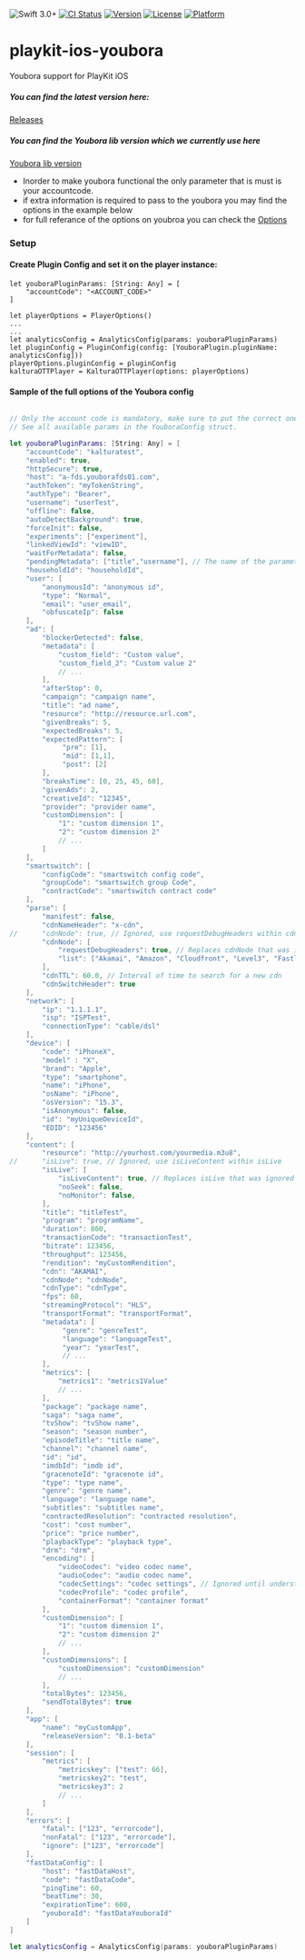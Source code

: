 ![Swift 3.0+](https://img.shields.io/badge/Swift-3.0+-orange.svg)
[![CI Status](https://github.com/kaltura/playkit-ios-youbora/actions/workflows/ci.yml/badge.svg)](https://github.com/kaltura/playkit-ios-youbora/actions/workflows/ci.yml)
[![Version](https://img.shields.io/cocoapods/v/PlayKitYoubora.svg?style=flat)](https://cocoapods.org/pods/PlayKitYoubora)
[![License](https://img.shields.io/cocoapods/l/PlayKitYoubora.svg?style=flat)](https://cocoapods.org/pods/PlayKitYoubora)
[![Platform](https://img.shields.io/cocoapods/p/PlayKitYoubora.svg?style=flat)](https://cocoapods.org/pods/PlayKitYoubora)

# playkit-ios-youbora
Youbora support for PlayKit iOS

##### You can find the latest version here: 

[Releases](https://github.com/kaltura/playkit-ios-youbora/releases)

##### You can find the Youbora lib version which we currently use here

[Youbora lib version](https://github.com/kaltura/playkit-ios-youbora/blob/0938f56a9aa0a145986de976409995bd203ee919/PlayKitYoubora.podspec#L21)


* Inorder to make youbora functional the only parameter that is must is your accountcode.
* if extra information is required to pass to the youbora you may find the options in the example below 
* for full referance of the options on youbroa you can check the [Options](https://bitbucket.org/npaw/lib-plugin-ios/src/master/YouboraLib/plugin/YBOptions.m)

### Setup

#### Create Plugin Config and set it on the player instance:

``` 
let youboraPluginParams: [String: Any] = [
    "accountCode": "<ACCOUNT_CODE>"
]

let playerOptions = PlayerOptions()
...
...
let analyticsConfig = AnalyticsConfig(params: youboraPluginParams)
let pluginConfig = PluginConfig(config: [YouboraPlugin.pluginName: analyticsConfig]))
playerOptions.pluginConfig = pluginConfig                 
kalturaOTTPlayer = KalturaOTTPlayer(options: playerOptions)
```

#### Sample of the full options of the Youbora config

```swift

// Only the account code is mandatory, make sure to put the correct one!
// See all available params in the YouboraConfig struct.

let youboraPluginParams: [String: Any] = [
    "accountCode": "kalturatest",
    "enabled": true,
    "httpSecure": true,
    "host": "a-fds.youborafds01.com",
    "authToken": "myTokenString",
    "authType": "Bearer",
    "username": "userTest",
    "offline": false,
    "autoDetectBackground": true,
    "forceInit": false,
    "experiments": ["experiment"],
    "linkedViewId": "viewID",
    "waitForMetadata": false,
    "pendingMetadata": ["title","username"], // The name of the parameters in the request we are waiting for.
    "householdId": "householdId",
    "user": [
        "anonymousId": "anonymous id",
        "type": "Normal",
        "email": "user_email",
        "obfuscateIp": false
    ],
    "ad": [
        "blockerDetected": false,
        "metadata": [
            "custom_field": "Custom value",
            "custom_field_2": "Custom value 2"
            // ...
        ],
        "afterStop": 0,
        "campaign": "campaign name",
        "title": "ad name",
        "resource": "http://resource.url.com",
        "givenBreaks": 5,
        "expectedBreaks": 5,
        "expectedPattern": [
             "pre": [1],
             "mid": [1,1],
             "post": [2]
        ],
        "breaksTime": [0, 25, 45, 60],
        "givenAds": 2,
        "creativeId": "12345",
        "provider": "provider name",
        "customDimension": [
            "1": "custom dimension 1",
            "2": "custom dimension 2"
            // ...
        ]
    ],
    "smartswitch": [
        "configCode": "smartswitch config code",
        "groupCode": "smartswitch group Code",
        "contractCode": "smartswitch contract code"
    ],
    "parse": [
        "manifest": false,
        "cdnNameHeader": "x-cdn",
//      "cdnNode": true, // Ignored, use requestDebugHeaders within cdnNode
        "cdnNode": [
            "requestDebugHeaders": true, // Replaces cdnNode that was ignored outside.
            "list": ["Akamai", "Amazon", "Cloudfront", "Level3", "Fastly", "Highwinds", "Telefonica", "Edgecast", "NosOtt", "Balancer"],
        ],
        "cdnTTL": 60.0, // Interval of time to search for a new cdn
        "cdnSwitchHeader": true
    ],
    "network": [
        "ip": "1.1.1.1",
        "isp": "ISPTest",
        "connectionType": "cable/dsl"
    ],
    "device": [
        "code": "iPhoneX",
        "model" : "X",
        "brand": "Apple",
        "type": "smartphone",
        "name": "iPhone",
        "osName": "iPhone",
        "osVersion": "15.3",
        "isAnonymous": false,
        "id": "myUniqueDeviceId",
        "EDID": "123456"
    ],
    "content": [
        "resource": "http://yourhost.com/yourmedia.m3u8",
//      "isLive": true, // Ignored, use isLiveContent within isLive
        "isLive": [
            "isLiveContent": true, // Replaces isLive that was ignored outside.
            "noSeek": false,
            "noMonitor": false,
        ],
        "title": "titleTest",
        "program": "programName",
        "duration": 860,
        "transactionCode": "transactionTest",
        "bitrate": 123456,
        "throughput": 123456,
        "rendition": "myCustomRendition",
        "cdn": "AKAMAI",
        "cdnNode": "cdnNode",
        "cdnType": "cdnType",
        "fps": 60,
        "streamingProtocol": "HLS",
        "transportFormat": "transportFormat",
        "metadata": [
             "genre": "genreTest",
             "language": "languageTest",
             "year": "yearTest",
             // ...
        ],
        "metrics": [
            "metrics1": "metrics1Value"
            // ...
        ],
        "package": "package name",
        "saga": "saga name",
        "tvShow": "tvShow name",
        "season": "season number",
        "episodeTitle": "title name",
        "channel": "channel name",
        "id": "id",
        "imdbId": "imdb id",
        "gracenoteId": "gracenote id",
        "type": "type name",
        "genre": "genre name",
        "language": "language name",
        "subtitles": "subtitles name",
        "contractedResolution": "contracted resolution",
        "cost": "cost number",
        "price": "price number",
        "playbackType": "playback type",
        "drm": "drm",
        "encoding": [
            "videoCodec": "video codec name",
            "audioCodec": "audio codec name",
            "codecSettings": "codec settings", // Ignored until understood
            "codecProfile": "codec profile",
            "containerFormat": "container format"
        ],
        "customDimension": [
            "1": "custom dimension 1",
            "2": "custom dimension 2"
            // ...
        ],
        "customDimensions": [
            "customDimension": "customDimension"
            // ...
        ],
        "totalBytes": 123456,
        "sendTotalBytes": true
    ],
    "app": [
        "name": "myCustomApp",
        "releaseVersion": "0.1-beta"
    ],
    "session": [
        "metrics": [
            "metricskey": ["test": 66],
            "metricskey2": "test",
            "metricskey3": 2
            // ...
        ]
    ],
    "errors": [
        "fatal": ["123", "errorcode"],
        "nonFatal": ["123", "errorcode"],
        "ignore": ["123", "errorcode"]
    ],
    "fastDataConfig": [
        "host": "fastDataHost",
        "code": "fastDataCode",
        "pingTime": 60,
        "beatTime": 30,
        "expirationTime": 600,
        "youboraId": "fastDataYouboraId"
    ]
]

let analyticsConfig = AnalyticsConfig(params: youboraPluginParams)


```
